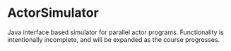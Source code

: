 # ActorSimulator
Java interface based simulator for parallel actor programs.
Functionality is intentionally incomplete, and will be expanded as the course progresses.
